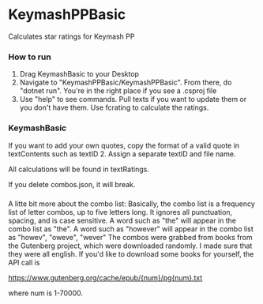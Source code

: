 # KeymashPPBasic
Calculates star ratings for Keymash PP

### How to run
1. Drag KeymashBasic to your Desktop
2. Navigate to "KeymashPPBasic/KeymashPPBasic". From there, do "dotnet run". You're in the right place if you see a .csproj file
3. Use "help" to see commands. Pull texts if you want to update them or you don't have them. Use fcrating to calculate the ratings.

### KeymashBasic
If you want to add your own quotes, copy the format of a valid quote in textContents such as textID 2. Assign a separate textID and file name.

All calculations will be found in textRatings.

If you delete combos.json, it will break.

###
A litte bit more about the combo list:
Basically, the combo list is a frequency list of letter combos, up to five letters long.  It ignores all punctuation, spacing, and is case sensitive.
A word such as "the" will appear in the combo list as "the".
A word such as "however" will appear in the combo list as "howev", "oweve", "wever"
The combos were grabbed from books from the Gutenberg project, which were downloaded randomly.
I made sure that they were all english. If you'd like to download some books for yourself, the
API call is 

  https://www.gutenberg.org/cache/epub/{num}/pg{num}.txt 
  
where num is 1-70000.
